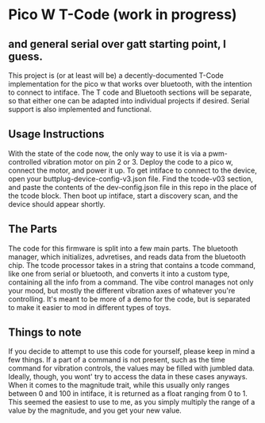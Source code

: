 # Pico W T-Code (work in progress)
## and general serial over gatt starting point, I guess.

This project is (or at least will be) a decently-documented T-Code implementation for the pico w that works over bluetooth, with the intention to connect to intiface. The T code and Bluetooth sections will be separate, so that either one can be adapted into individual projects if desired. Serial support is also implemented and functional.

## Usage Instructions
With the state of the code now, the only way to use it is via a pwm-controlled vibration motor on pin 2 or 3. Deploy the code to a pico w, connect the motor, and power it up. To get intiface to connect to the device, open your buttplug-device-config-v3.json file. Find the tcode-v03 section, and paste the contents of the dev-config.json file in this repo in the place of the tcode block. Then boot up intiface, start a discovery scan, and the device should appear shortly.

## The Parts
The code for this firmware is split into a few main parts. The bluetooth manager, which initializes, advretises, and reads data from the bluetooth chip. The tcode processor takes in a string that contains a tcode command, like one from serial or bluetooth, and converts it into a custom type, containing all the info from a command. The vibe control manages not only your mood, but mostly the different vibration axes of whatever you're controlling. It's meant to be more of a demo for the code, but is separated to make it easier to mod in different types of toys.

## Things to note
If you decide to attempt to use this code for yourself, please keep in mind a few things. If a part of a command is not present, such as the time command for vibration controls, the values may be filled with jumbled data. Ideally, though, you wont' try to access the data in these cases anyways. When it comes to the magnitude trait, while this usually only ranges between 0 and 100 in intiface, it is returned as a float ranging from 0 to 1. This seemed the easiest to use to me, as you simply multiply the range of a value by the magnitude, and you get your new value.